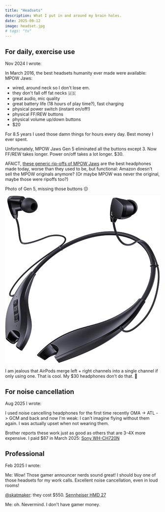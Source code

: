 ```yaml
---
title: "Headsets"
description: What I put in and around my brain holes.
date: 2025-09-12
image: headset.jpg
# tags: "tv"
---
```


## For daily, exercise use

Nov 2024 I wrote:

In March 2016, the best headsets humanity ever made were available: MPOW Jaws:

* wired, around neck so I don't lose em.
* they don't fall off fat necks 🇺🇸
* great audio, mic quality
* great battery life (18 hours of play time?), fast charging
* physical power switch (instant on/off!)
* physical FF/REW buttons
* physical volume up/down buttons
* $20

For 8.5 years I used those damn things for hours every day. Best money I ever spent.

Unfortunately, MPOW Jaws Gen 5 eliminated all the buttons except 3. Now FF/REW
takes longer. Power on/off takes a lot longer. $30.

AFAICT, [these generic rip-offs of MPOW Jaws](https://www.amazon.com/dp/B09JYJ6JKH)
are the best headphones made today,
worse than they used to be, but functional: Amazon doesn't sell the MPOW
originals anymore? (Or maybe MPOW was never the original, maybe those were
ripoffs too?)

Photo of Gen 5, missing those buttons 😔

<img src="./headset.jpg" alt="headset">

I am jealous that AirPods merge left + right channels into a single channel if
only using one. That is cool. My $30 headphones don’t do that. 🙂

## For noise cancellation

Aug 2025 I wrote:

I used noise cancelling headphones for the first time recently OMA -> ATL -> GCM and back and now I'm weak: I can't imagine flying without them again. I was actually upset when not wearing them.

Brother reports these work just as good as others that are 3-4X more expensive.
I paid $87 in March 2025:
[Sony WH-CH720N](https://amzn.to/4ghxoOs)

## Professional

Feb 2025 I wrote:

Me: Wow! Those gamer announcer nerds sound great! I should buy one of those headsets for my work calls. Excellent noise cancellation, even in loud rooms!

[@skatmaker](https://flyovercountry.social/@skatmaker@mstdn.social): they cost $550.
[Sennheiser HMD 27](https://www.sennheiser.com/en-us/catalog/products/microphones/hmd-27/hmd-27-700322)

Me: oh. Nevermind. I don't have gamer money.


